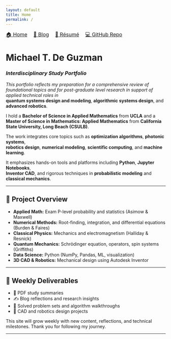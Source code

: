 ```yaml
---
layout: default
title: Home
permalink: /
---
```


<nav style="font-size: 16px; margin-bottom: 20px;">
  <a href="/" style="margin-right: 15px;">🏠 Home</a>
  <a href="#blog" style="margin-right: 15px;">📝 Blog</a>
  <a href="/resume.pdf" style="margin-right: 15px;">📄 Résumé</a>
  <a href="https://github.com/michaeltdeguzman/michaeltdeguzman.github.io" target="_blank">💻 GitHub Repo</a>
</nav>

# Michael T. De Guzman  
### *Interdisciplinary Study Portfolio*

*This portfolio reflects my preparation for a comprehensive review of foundational topics and for post-graduate level research in support of applied technical roles in*  
**quantum systems design and modeling**, **algorithmic systems design**, and **advanced robotics**.

I hold a **Bachelor of Science in Applied Mathematics** from **UCLA** and a  
**Master of Science in Mathematics: Applied Mathematics** from **California State University, Long Beach (CSULB)**.

The work integrates core topics such as **optimization algorithms**, **photonic systems**,  
**robotics design**, **numerical modeling**, **scientific computing**, and **machine learning**.

It emphasizes hands-on tools and platforms including **Python**, **Jupyter Notebooks**,  
**Inventor CAD**, and rigorous techniques in **probabilistic modeling** and **classical mechanics**.

---

## 📘 Project Overview

- **Applied Math:** Exam P-level probability and statistics (Asimow & Maxwell)  
- **Numerical Methods:** Root-finding, integration, and differential equations (Burden & Faires)  
- **Classical Physics:** Mechanics and electromagnetism (Halliday & Resnick)  
- **Quantum Mechanics:** Schrödinger equation, operators, spin systems (Griffiths)  
- **Data Science:** Python (NumPy, Pandas, ML, visualization)  
- **3D CAD & Robotics:** Mechanical design using Autodesk Inventor  

---

## 📆 Weekly Deliverables

- 📄 PDF study summaries  
- ✍️ Blog reflections and research insights  
- 🧮 Solved problem sets and algorithm walkthroughs  
- 🤖 CAD and robotics design projects  

This site will grow weekly with new content, reflections, and technical milestones. Thank you for following my journey.

---






